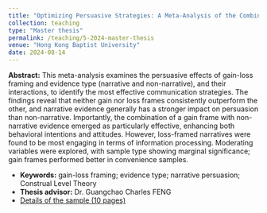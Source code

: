 ```yaml
---
title: "Optimizing Persuasive Strategies: A Meta-Analysis of the Combined Effects of Gain-Loss Framing and Evidence Type 2024.1-2024.8"
collection: teaching
type: "Master thesis"
permalink: /teaching/5-2024-master-thesis
venue: "Hong Kong Baptist University"
date: 2024-08-14
---
```

**Abstract:** This meta-analysis examines the persuasive effects of gain-loss framing and evidence type (narrative and non-narrative), and their interactions, to identify the most effective communication strategies. The findings reveal that neither gain nor loss frames consistently outperform the other, and narrative evidence generally has a stronger impact on persuasion than non-narrative. Importantly, the combination of a gain frame with non-narrative evidence emerged as particularly effective, enhancing both behavioral intentions and attitudes. However, loss-framed narratives were found to be most engaging in terms of information processing. Moderating variables were explored, with sample type showing marginal significance; gain frames performed better in convenience samples. 

* **Keywords:** gain-loss framing; evidence type; narrative persuasion; Construal Level Theory
* **Thesis advisor:** Dr. Guangchao Charles FENG
* [Details of the sample (10 pages)](http://academicpages.github.io/files/paper1.pdf)
